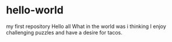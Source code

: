 # hello-world
my first repository
Hello all
What in the world was i thinking
I enjoy challenging puzzles and have a desire for tacos.
